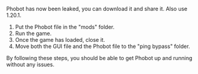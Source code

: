Phobot has now been leaked, you can download it and share it. Also use 1.20.1.

1. Put the Phobot file in the "mods" folder. 
2. Run the game. 
3. Once the game has loaded, close it. 
4. Move both the GUI file and the Phobot file to the "ping bypass" folder. 

By following these steps, you should be able to get Phobot up and running without any issues.
